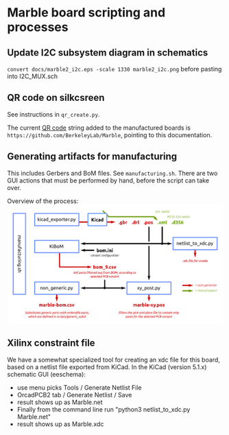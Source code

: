 # Marble board scripting and processes

## Update I2C subsystem diagram in schematics

`convert docs/marble2_i2c.eps -scale 1330 marble2_i2c.png`
before pasting into I2C_MUX.sch

## QR code on silkcsreen

See instructions in `qr_create.py`.

The current [QR code](https://en.wikipedia.org/wiki/QR_code) string added
to the manufactured boards is
`https://github.com/BerkeleyLab/Marble`, pointing to this documentation.

## Generating artifacts for manufacturing

This includes Gerbers and BoM files.  See `manufacturing.sh`.
There are two GUI actions that must be performed by hand, before the script can take over.

Overview of the process:
![process](../docs/manufacturing_scripts.png)

## Xilinx constraint file

We have a somewhat specialized tool for creating an xdc file for this board,
based on a netlist file exported from KiCad.
In the KiCad (version 5.1.x) schematic GUI (eeschema):

* use menu picks Tools / Generate Netlist File
* OrcadPCB2 tab / Generate Netlist / Save
* result shows up as Marble.net
* Finally from the command line run "python3 netlist_to_xdc.py Marble.net"
* result shows up as Marble.xdc

